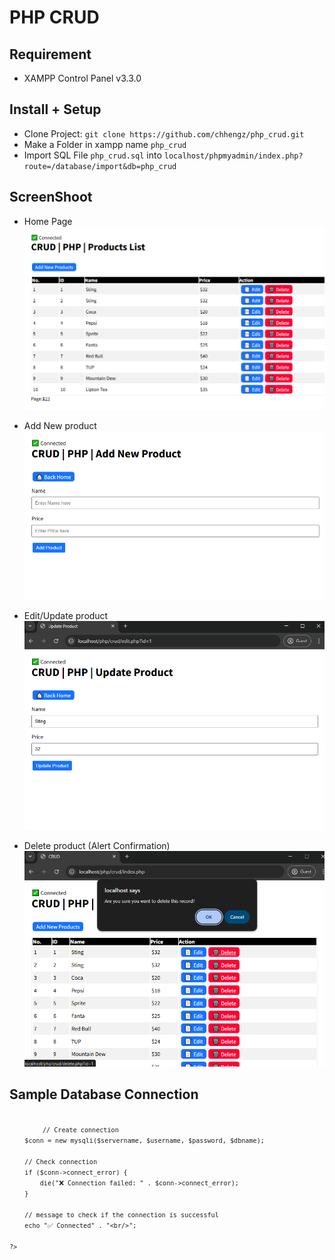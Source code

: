 # PHP CRUD

## Requirement

- XAMPP Control Panel v3.3.0

## Install + Setup

- Clone Project: `git clone https://github.com/chhengz/php_crud.git`
- Make a Folder in xampp name `php_crud`
- Import SQL File `php_crud.sql` into `localhost/phpmyadmin/index.php?route=/database/import&db=php_crud`

## ScreenShoot

- Home Page
![home page](images/home.png)

- Add New product
![add-new-product](images/add-new-product.png)

- Edit/Update product
![edit-product](images/edit-update.png)

- Delete product (Alert Confirmation)
![delete-product](images/delete-product.png)

## Sample Database Connection

<code>
    <?php
        $servername = "localhost";
        $username = "root";
        $password = "";
        $dbname = "php_crud";
        
        // Create connection
        $conn = new mysqli($servername, $username, $password, $dbname);
        
        // Check connection
        if ($conn->connect_error) {
            die("❌ Connection failed: " . $conn->connect_error);
        }
        
        // message to check if the connection is successful
        echo "✅ Connected" . "<br/>";

    ?>
</code>